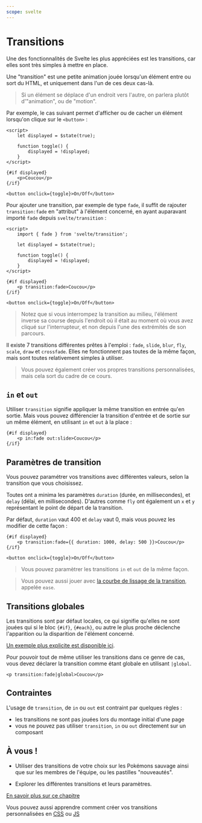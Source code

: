 ```yaml
---
scope: svelte
---
```


# Transitions

Une des fonctionnalités de Svelte les plus appréciées est les transitions, car elles sont très simples à mettre en place.

Une "transition" est une petite animation jouée lorsqu'un élément entre ou sort du HTML, et uniquement dans l'un de ces deux cas-là.

> Si un élément se déplace d'un endroit vers l'autre, on parlera plutôt d'"animation", ou de "motion".

Par exemple, le cas suivant permet d'afficher ou de cacher un élément lorsqu'on clique sur le `<button>` :

```svelte
<script>
	let displayed = $state(true);

	function toggle() {
		displayed = !displayed;
	}
</script>

{#if displayed}
	<p>Coucou</p>
{/if}

<button onclick={toggle}>On/Off</button>
```

Pour ajouter une transition, par exemple de type `fade`, il suffit de rajouter `transition:fade` en "attribut" à l'élément concerné, en ayant auparavant importé `fade` depuis `svelte/transition` :

```svelte
<script>
	import { fade } from 'svelte/transition';

	let displayed = $state(true);

	function toggle() {
		displayed = !displayed;
	}
</script>

{#if displayed}
	<p transition:fade>Coucou</p>
{/if}

<button onclick={toggle}>On/Off</button>
```

> Notez que si vous interrompez la transition au milieu, l'élément inverse sa course depuis l'endroit où il était au moment où vous avez cliqué sur l'interrupteur, et non depuis l'une des extrémités de son parcours.

Il existe 7 transitions différentes prêtes à l'emploi : `fade`, `slide`, `blur`, `fly`, `scale`, `draw` et `crossfade`. Elles ne fonctionnent pas toutes de la même façon, mais sont toutes relativement simples à utiliser.

> Vous pouvez également créer vos propres transitions personnalisées, mais cela sort du cadre de ce cours.

## `in` et `out`

Utiliser `transition` signifie appliquer la même transition en entrée qu'en sortie. Mais vous pouvez différencier la transition d'entrée et de sortie sur un même élément, en utilisant `in` et `out` à la place :

```svelte
{#if displayed}
	<p in:fade out:slide>Coucou</p>
{/if}
```

## Paramètres de transition

Vous pouvez paramétrer vos transitions avec différentes valeurs, selon la transition que vous choisissez.

Toutes ont a minima les paramètres `duration` (durée, en millisecondes), et `delay` (délai, en millisecondes). D'autres comme `fly` ont également un `x` et `y` représentant le point de départ de la transition.

Par défaut, `duration` vaut 400 et `delay` vaut 0, mais vous pouvez les modifier de cette façon :

```svelte
{#if displayed}
	<p transition:fade={{ duration: 1000, delay: 500 }}>Coucou</p>
{/if}

<button onclick={toggle}>On/Off</button>
```

> Vous pouvez paramètrer les transitions `in` et `out` de la même façon.

> Vous pouvez aussi jouer avec [la courbe de lissage de la transition](https://svelte.dev/docs/svelte-easing), appelée `ease`.

## Transitions globales

Les transitions sont par défaut locales, ce qui signifie qu'elles ne sont jouées qui si le bloc `{#if}`, `{#each}`, ou autre le plus proche déclenche l'apparition ou la disparition de l'élément concerné.

[Un exemple plus explicite est disponible ici](https://learn.svelte.dev/tutorial/global-transitions).

Pour pouvoir tout de même utiliser les transitions dans ce genre de cas, vous devez déclarer la transition comme étant globale en utilisant `|global`.

```svelte
<p transition:fade|global>Coucou</p>
```

## Contraintes

L'usage de `transition`, de `in` ou `out` est contraint par quelques règles :

- les transitions ne sont pas jouées lors du montage initial d'une page
- vous ne pouvez pas utiliser `transition`, `in` ou `out` directement sur un composant

## À vous !

<section class='task'>

- Utiliser des transitions de votre choix sur les Pokémons sauvage ainsi que sur les membres de l'équipe, ou les pastilles "nouveautés".

- Explorer les différentes transitions et leurs paramètres.

</section>

[En savoir plus sur ce chapitre](https://svelte.dev/docs/svelte-transition)

Vous pouvez aussi apprendre comment créer vos transitions personnalisées en [CSS](https://learn.svelte.dev/tutorial/custom-css-transitions) ou [JS](https://learn.svelte.dev/tutorial/custom-js-transitions)
